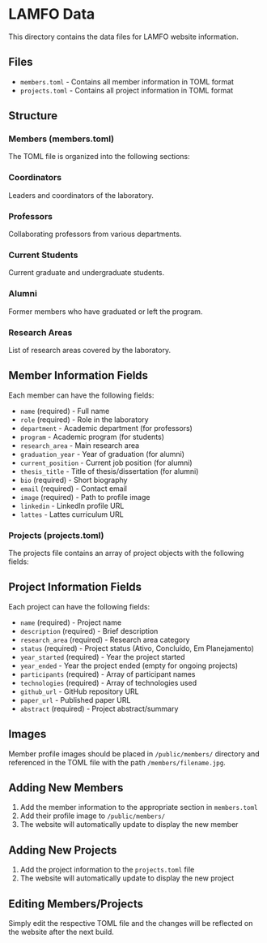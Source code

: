 # LAMFO Data

This directory contains the data files for LAMFO website information.

## Files

- `members.toml` - Contains all member information in TOML format
- `projects.toml` - Contains all project information in TOML format

## Structure

### Members (members.toml)

The TOML file is organized into the following sections:

### Coordinators

Leaders and coordinators of the laboratory.

### Professors

Collaborating professors from various departments.

### Current Students

Current graduate and undergraduate students.

### Alumni

Former members who have graduated or left the program.

### Research Areas

List of research areas covered by the laboratory.

## Member Information Fields

Each member can have the following fields:

- `name` (required) - Full name
- `role` (required) - Role in the laboratory
- `department` - Academic department (for professors)
- `program` - Academic program (for students)
- `research_area` - Main research area
- `graduation_year` - Year of graduation (for alumni)
- `current_position` - Current job position (for alumni)
- `thesis_title` - Title of thesis/dissertation (for alumni)
- `bio` (required) - Short biography
- `email` (required) - Contact email
- `image` (required) - Path to profile image
- `linkedin` - LinkedIn profile URL
- `lattes` - Lattes curriculum URL

### Projects (projects.toml)

The projects file contains an array of project objects with the following fields:

## Project Information Fields

Each project can have the following fields:

- `name` (required) - Project name
- `description` (required) - Brief description
- `research_area` (required) - Research area category
- `status` (required) - Project status (Ativo, Concluído, Em Planejamento)
- `year_started` (required) - Year the project started
- `year_ended` - Year the project ended (empty for ongoing projects)
- `participants` (required) - Array of participant names
- `technologies` (required) - Array of technologies used
- `github_url` - GitHub repository URL
- `paper_url` - Published paper URL
- `abstract` (required) - Project abstract/summary

## Images

Member profile images should be placed in `/public/members/` directory and referenced in the TOML file with the path `/members/filename.jpg`.

## Adding New Members

1. Add the member information to the appropriate section in `members.toml`
2. Add their profile image to `/public/members/`
3. The website will automatically update to display the new member

## Adding New Projects

1. Add the project information to the `projects.toml` file
2. The website will automatically update to display the new project

## Editing Members/Projects

Simply edit the respective TOML file and the changes will be reflected on the website after the next build.
